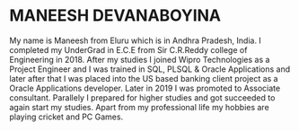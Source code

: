 # MANEESH DEVANABOYINA

My name is Maneesh from Eluru which is in Andhra Pradesh, India. I completed my UnderGrad in E.C.E from Sir C.R.Reddy college of Engineering in 2018. After my studies I joined Wipro Technologies as a Project Engineer and I was trained in SQL, PLSQL & Oracle Applications and later after that I was placed into the US based banking client project as a Oracle Applications developer. Later in 2019 I was promoted to Associate consultant. Parallely I prepared for higher studies and got succeeded to again start my studies. Apart from my professional life my hobbies are playing cricket and PC Games. 
